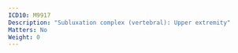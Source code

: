 ```yaml
---
ICD10: M9917
Description: "Subluxation complex (vertebral): Upper extremity"
Matters: No
Weight: 0
---
```

